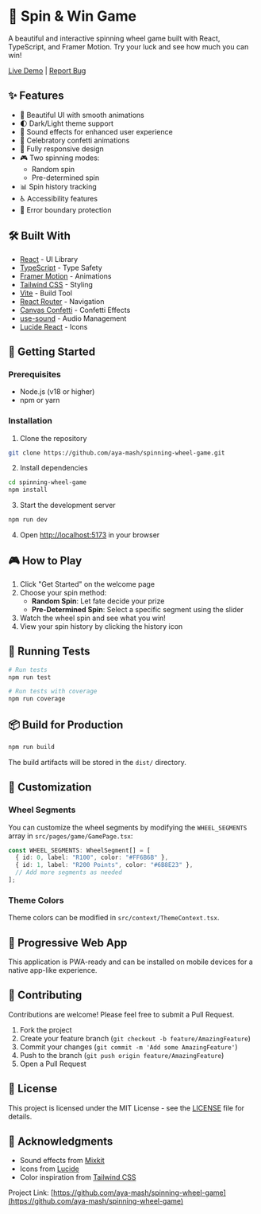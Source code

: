 # 🎡 Spin & Win Game

A beautiful and interactive spinning wheel game built with React, TypeScript, and Framer Motion. Try your luck and see how much you can win!

[Live Demo](https://spinning-wheel-game.ayamash.tech/) | [Report Bug](https://github.com/aya-mash/spinning-wheel-game/issues)

## ✨ Features

- 🎨 Beautiful UI with smooth animations
- 🌓 Dark/Light theme support
- 🎵 Sound effects for enhanced user experience
- 🎉 Celebratory confetti animations
- 📱 Fully responsive design
- 🎮 Two spinning modes:
  - Random spin
  - Pre-determined spin
- 📊 Spin history tracking
- ♿ Accessibility features
- 🔄 Error boundary protection

## 🛠️ Built With

- [React](https://reactjs.org/) - UI Library
- [TypeScript](https://www.typescriptlang.org/) - Type Safety
- [Framer Motion](https://www.framer.com/motion/) - Animations
- [Tailwind CSS](https://tailwindcss.com/) - Styling
- [Vite](https://vitejs.dev/) - Build Tool
- [React Router](https://reactrouter.com/) - Navigation
- [Canvas Confetti](https://www.npmjs.com/package/canvas-confetti) - Confetti Effects
- [use-sound](https://www.npmjs.com/package/use-sound) - Audio Management
- [Lucide React](https://lucide.dev/) - Icons

## 🚀 Getting Started

### Prerequisites

- Node.js (v18 or higher)
- npm or yarn

### Installation

1. Clone the repository

```bash
git clone https://github.com/aya-mash/spinning-wheel-game.git
```

2. Install dependencies

```bash
cd spinning-wheel-game
npm install
```

3. Start the development server

```bash
npm run dev
```

4. Open [http://localhost:5173](http://localhost:5173) in your browser

## 🎮 How to Play

1. Click "Get Started" on the welcome page
2. Choose your spin method:
   - **Random Spin**: Let fate decide your prize
   - **Pre-Determined Spin**: Select a specific segment using the slider
3. Watch the wheel spin and see what you win!
4. View your spin history by clicking the history icon

## 🧪 Running Tests

```bash
# Run tests
npm run test

# Run tests with coverage
npm run coverage
```

## 📦 Build for Production

```bash
npm run build
```

The build artifacts will be stored in the `dist/` directory.

## 🎨 Customization

### Wheel Segments

You can customize the wheel segments by modifying the `WHEEL_SEGMENTS` array in `src/pages/game/GamePage.tsx`:

```typescript
const WHEEL_SEGMENTS: WheelSegment[] = [
  { id: 0, label: "R100", color: "#FF6B6B" },
  { id: 1, label: "R200 Points", color: "#6B8E23" },
  // Add more segments as needed
];
```

### Theme Colors

Theme colors can be modified in `src/context/ThemeContext.tsx`.

## 📱 Progressive Web App

This application is PWA-ready and can be installed on mobile devices for a native app-like experience.

## 🤝 Contributing

Contributions are welcome! Please feel free to submit a Pull Request.

1. Fork the project
2. Create your feature branch (`git checkout -b feature/AmazingFeature`)
3. Commit your changes (`git commit -m 'Add some AmazingFeature'`)
4. Push to the branch (`git push origin feature/AmazingFeature`)
5. Open a Pull Request

## 📄 License

This project is licensed under the MIT License - see the [LICENSE](LICENSE) file for details.

## 👏 Acknowledgments

- Sound effects from [Mixkit](https://mixkit.co/)
- Icons from [Lucide](https://lucide.dev/)
- Color inspiration from [Tailwind CSS](https://tailwindcss.com/)

Project Link: [https://github.com/aya-mash/spinning-wheel-game](https://github.com/aya-mash/spinning-wheel-game)
